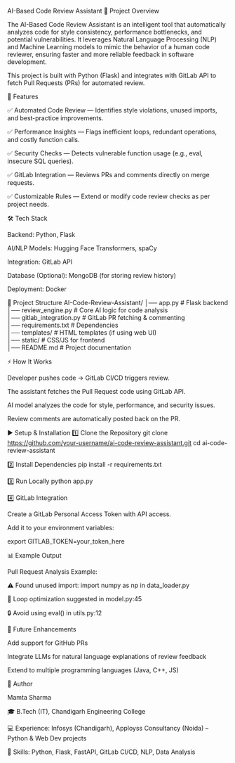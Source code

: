 AI-Based Code Review Assistant
📌 Project Overview

The AI-Based Code Review Assistant is an intelligent tool that automatically analyzes code for style consistency, performance bottlenecks, and potential vulnerabilities.
It leverages Natural Language Processing (NLP) and Machine Learning models to mimic the behavior of a human code reviewer, ensuring faster and more reliable feedback in software development.

This project is built with Python (Flask) and integrates with GitLab API to fetch Pull Requests (PRs) for automated review.

🚀 Features

✅ Automated Code Review — Identifies style violations, unused imports, and best-practice improvements.

✅ Performance Insights — Flags inefficient loops, redundant operations, and costly function calls.

✅ Security Checks — Detects vulnerable function usage (e.g., eval, insecure SQL queries).

✅ GitLab Integration — Reviews PRs and comments directly on merge requests.

✅ Customizable Rules — Extend or modify code review checks as per project needs.

🛠️ Tech Stack

Backend: Python, Flask

AI/NLP Models: Hugging Face Transformers, spaCy

Integration: GitLab API

Database (Optional): MongoDB (for storing review history)

Deployment: Docker

📂 Project Structure
AI-Code-Review-Assistant/
│── app.py               # Flask backend  
│── review_engine.py     # Core AI logic for code analysis  
│── gitlab_integration.py # GitLab PR fetching & commenting  
│── requirements.txt     # Dependencies  
│── templates/           # HTML templates (if using web UI)  
│── static/              # CSS/JS for frontend  
│── README.md            # Project documentation  

⚡ How It Works

Developer pushes code → GitLab CI/CD triggers review.

The assistant fetches the Pull Request code using GitLab API.

AI model analyzes the code for style, performance, and security issues.

Review comments are automatically posted back on the PR.

▶️ Setup & Installation
1️⃣ Clone the Repository
git clone https://github.com/your-username/ai-code-review-assistant.git
cd ai-code-review-assistant

2️⃣ Install Dependencies
pip install -r requirements.txt

3️⃣ Run Locally
python app.py

4️⃣ GitLab Integration

Create a GitLab Personal Access Token with API access.

Add it to your environment variables:

export GITLAB_TOKEN=your_token_here

📊 Example Output

Pull Request Analysis Example:

⚠️ Found unused import: import numpy as np in data_loader.py

🔄 Loop optimization suggested in model.py:45

🔒 Avoid using eval() in utils.py:12

🎯 Future Enhancements

Add support for GitHub PRs

Integrate LLMs for natural language explanations of review feedback

Extend to multiple programming languages (Java, C++, JS)

👤 Author

Mamta Sharma

🎓 B.Tech (IT), Chandigarh Engineering College

💻 Experience: Infosys (Chandigarh), Apployss Consultancy (Noida) – Python & Web Dev projects

📂 Skills: Python, Flask, FastAPI, GitLab CI/CD, NLP, Data Analysis
